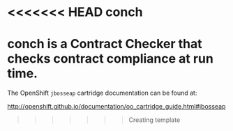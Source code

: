 <<<<<<< HEAD
conch
=====

conch is a Contract Checker that 
checks contract compliance at run
time.
=======
The OpenShift `jbosseap` cartridge documentation can be found at:

http://openshift.github.io/documentation/oo_cartridge_guide.html#jbosseap
>>>>>>> Creating template
